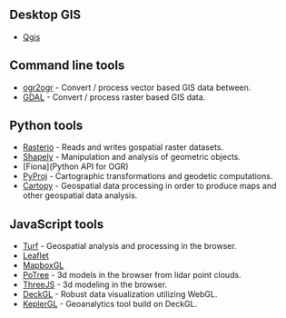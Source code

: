 ## Desktop GIS
* [Qgis](https://qgis.org/en/site/)

## Command line tools
* [ogr2ogr](https://www.gdal.org/ogr2ogr.html) - Convert / process vector based GIS data between.
* [GDAL](https://www.gdal.org/index.html) - Convert / process raster based GIS data.

## Python tools
* [Rasterio](https://github.com/mapbox/rasterio) - Reads and writes gospatial raster datasets.
* [Shapely](https://github.com/Toblerity/Shapely) - Manipulation and analysis of geometric objects.
* [Fiona](Python API for OGR)
* [PyProj](https://pypi.org/project/pyproj/) - Cartographic transformations and geodetic computations.
* [Cartopy](https://scitools.org.uk/cartopy/docs/latest/) - Geospatial data processing in order to produce maps and other geospatial data analysis.

## JavaScript tools
* [Turf](http://turfjs.org/) - Geospatial analysis and processing in the browser.
* [Leaflet](https://leafletjs.com/)
* [MapboxGL](https://www.mapbox.com/mapbox-gl-js/api/)
* [PoTree](http://www.potree.org/) - 3d models in the browser from lidar point clouds.
* [ThreeJS](https://threejs.org/) - 3d modeling in the browser.
* [DeckGL](http://deck.gl/#/) - Robust data visualization utilizing WebGL.
* [KeplerGL](http://kepler.gl/#/) - Geoanalytics tool build on DeckGL.
